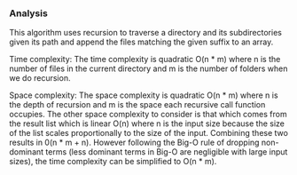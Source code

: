 ### Analysis

This algorithm uses recursion to traverse a directory and its subdirectories given its path and append the files matching the given suffix to an array.

Time complexity: The time complexity is quadratic O(n * m) where n is the number of files in the current directory and m is the number of folders when we do recursion.

Space complexity: The space complexity is quadratic O(n * m) where n is the depth of recursion and m is the space each recursive call function occupies. The other space complexity to consider is that which comes from the result list which is linear O(n) where n is the input size because the size of the list scales proportionally to the size of the input. Combining these two results in 0(n * m + n). However following the Big-O rule of dropping non-dominant terms (less dominant terms in Big-O are negligible with large input sizes), the time complexity can be simplified to O(n * m).